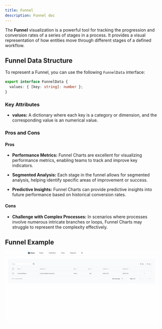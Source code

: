 ```yaml
---
title: Funnel
description: Funnel doc
---
```


The **Funnel** visualization is a powerful tool for tracking the progression and conversion rates of a series of stages in a process. It provides a visual representation of how entities move through different stages of a defined workflow.



## Funnel Data Structure

To represent a Funnel, you can use the following `FunnelData` interface:

```typescript
export interface FunnelData {
  values: { [key: string]: number };
}
```
### Key Attributes

- **values:** A dictionary where each key is a category or dimension, and the corresponding value is an numerical value. 


### Pros and Cons

#### Pros
- **Performance Metrics:** Funnel Charts are excellent for visualizing performance metrics, enabling teams to track and improve key indicators.

- **Segmented Analysis:** Each stage in the funnel allows for segmented analysis, helping identify specific areas of improvement or success.

- **Predictive Insights:** Funnel Charts can provide predictive insights into future performance based on historical conversion rates.

#### Cons

- **Challenge with Complex Processes:** In scenarios where processes involve numerous intricate branches or loops, Funnel Charts may struggle to represent the complexity effectively.


## Funnel Example

![Funnel Example](/src/assets/funnel.gif)